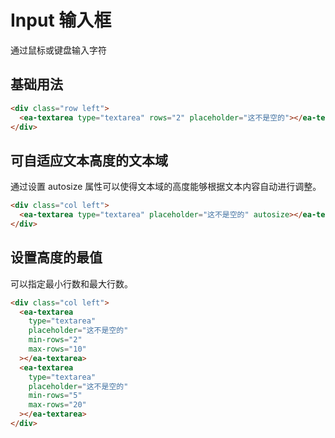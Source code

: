 <script setup>
import { onMounted, ref } from 'vue'

onMounted(() => {
  import('../index.js')
  import('./index.scss')
})
</script>

# Input 输入框

通过鼠标或键盘输入字符

## 基础用法

<div class="row left">
    <ea-textarea type="textarea" rows="2" placeholder="这不是空的"></ea-textarea>
</div>

```html
<div class="row left">
  <ea-textarea type="textarea" rows="2" placeholder="这不是空的"></ea-textarea>
</div>
```

## 可自适应文本高度的文本域

通过设置 autosize 属性可以使得文本域的高度能够根据文本内容自动进行调整。

<div class="col left">
  <ea-textarea type="textarea" placeholder="这不是空的" autosize></ea-textarea>
</div>

```html
<div class="col left">
  <ea-textarea type="textarea" placeholder="这不是空的" autosize></ea-textarea>
</div>
```

## 设置高度的最值

可以指定最小行数和最大行数。

<div class="col left">
    <ea-textarea type="textarea" placeholder="这不是空的" min-rows="2" max-rows="10"></ea-textarea>
    <ea-textarea type="textarea" placeholder="这不是空的" min-rows="5" max-rows="20"></ea-textarea>
</div>

```html
<div class="col left">
  <ea-textarea
    type="textarea"
    placeholder="这不是空的"
    min-rows="2"
    max-rows="10"
  ></ea-textarea>
  <ea-textarea
    type="textarea"
    placeholder="这不是空的"
    min-rows="5"
    max-rows="20"
  ></ea-textarea>
</div>
```
